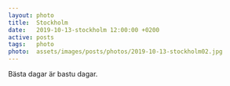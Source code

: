 ```yaml
---
layout: photo
title:  Stockholm
date:   2019-10-13-stockholm 12:00:00 +0200
active: posts
tags:   photo
photo:  assets/images/posts/photos/2019-10-13-stockholm02.jpg
---
```


Bästa dagar är bastu dagar.

